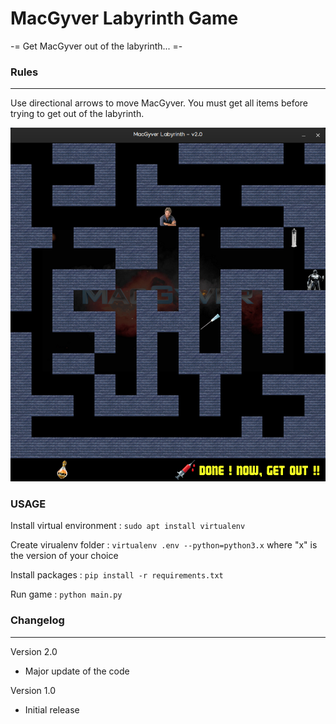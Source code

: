 # MacGyver Labyrinth Game

-= Get MacGyver out of the labyrinth... =-

### Rules
-----------
Use directional arrows to move MacGyver.
You must get all items before trying to get out of the labyrinth.

<img width=600px src="https://github.com/Ayckinn/MacGyver_Game/blob/master/img/screenshot.png" />

### USAGE
Install virtual environment : ```sudo apt install virtualenv```

Create virualenv folder : ```virtualenv .env --python=python3.x``` where "x" is the version of your choice

Install packages : ```pip install -r requirements.txt```

Run game : ```python main.py```

### Changelog
---
Version 2.0
- Major update of the code

Version 1.0
- Initial release
